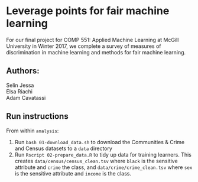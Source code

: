 # Leverage points for fair machine learning

For our final project for COMP 551: Applied Machine Learning at McGill University in Winter 2017, we complete a survey of measures of discrimination in machine learning and methods for fair machine learning.

## Authors:  
Selin Jessa  
Elsa Riachi  
Adam Cavatassi  

## Run instructions
From within `analysis`:  
1. Run `bash 01-download_data.sh` to download the Communities & Crime and Census datasets to a `data` directory
2. Run `Rscript 02-prepare_data.R` to tidy up data for training learners.
This creates `data/census/census_clean.tsv` where `black` is the sensitive attribute and `crime` the class, and `data/crime/crime_clean.tsv` where `sex` is the sensitive attribute and `income` is the class.
